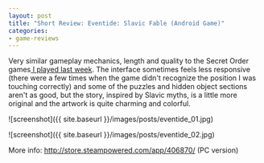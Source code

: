 ```yaml
---
layout: post
title: "Short Review: Eventide: Slavic Fable (Android Game)"
categories:
- game-reviews
---
```


<p>Very similar gameplay mechanics, length and quality to the Secret Order games<a href="http://blog.binarynonsense.com/2016/09/23/micro-review-the-secret-order-2-android/"> I played last week</a>. The interface sometimes feels less responsive (there were a few times when the game didn't recognize the position I was touching correctly) and some of the puzzles and hidden object sections aren't as good, but the story, inspired by Slavic myths, is a little more original and the artwork is quite charming and colorful.</p>


![screenshot]({{ site.baseurl }}/images/posts/eventide_01.jpg)


![screenshot]({{ site.baseurl }}/images/posts/eventide_02.jpg)


<p>More info: <a href="http://store.steampowered.com/app/406870/">http://store.steampowered.com/app/406870/</a> (PC version)</p>
